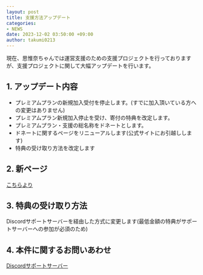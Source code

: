 ```yaml
---
layout: post
title: 支援方法アップデート
categories:
- NEWS
date: 2023-12-02 03:50:00 +09:00
author: takumi0213
---
```

現在、思惟奈ちゃんでは運営支援のための支援プロジェクトを行っておりますが、支援プロジェクトに関して大幅アップデートを行います。
## 1. アップデート内容
- プレミアムプランの新規加入受付を停止します。(すでに加入頂いている方への変更はありません)
- プレミアムプラン新規加入停止を受け、寄付の特典を改定します。
- プレミアムプラン・支援の総名称をドネートとします。
- ドネートに関するページをリニューアルします(公式サイトにお引越しします)
- 特典の受け取り方法を改定します
## 2. 新ページ
<a href="https://home.sina-chan.com/donate" class="a-orange">こちらより</a>
## 3. 特典の受け取り方法
Discordサポートサーバーを経由した方式に変更します(最低金額の特典がサポートサーバーへの参加が必須のため)
## 4. 本件に関するお問いあわせ
<a href="https://home.sina-chan.com/discord" class="a-orange">Discordサポートサーバー</a>
